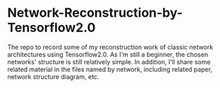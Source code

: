 # Network-Reconstruction-by-Tensorflow2.0
The repo to record some of my reconstruction work of classic network architectures using Tensorflow2.0. As I'm still a beginner, the chosen networks' structure is still relatively simple. In addition, I'll share some related material in the files named by network, including related paper, network structure diagram, etc.
